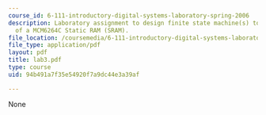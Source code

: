 ```yaml
---
course_id: 6-111-introductory-digital-systems-laboratory-spring-2006
description: Laboratory assignment to design finite state machine(s) to test the functionality
  of a MCM6264C Static RAM (SRAM).
file_location: /coursemedia/6-111-introductory-digital-systems-laboratory-spring-2006/94b491a7f35e54920f7a9dc44e3a39af_lab3.pdf
file_type: application/pdf
layout: pdf
title: lab3.pdf
type: course
uid: 94b491a7f35e54920f7a9dc44e3a39af

---
```

None